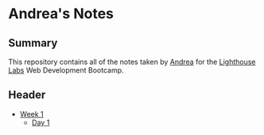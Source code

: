 # Andrea's Notes
## Summary 

This repository contains all of the notes taken by [Andrea](https://github.com/Andreacnas) for the [Lighthouse Labs](https://www.lighthouselabs.ca/) Web Development Bootcamp.

## Header
* [Week 1](/Week_1)
  * [Day 1](/Week_1/Day_1)